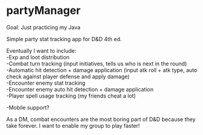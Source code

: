# partyManager

Goal: Just practicing my Java

Simple party stat tracking app for D&D 4th ed.

Eventually I want to include:  
-Exp and loot distribution  
-Combat turn tracking (input initiatives, tells us who is next in the round)  
-Automatic hit detection + damage application (input atk roll + atk type, auto check against player defense and apply damage)  
-Encounter enemy stat tracking  
-Encounter enemy auto hit detection + damage application  
-Player spell usage tracking (my friends cheat a lot)  

-Mobile support?  

As a DM, combat encounters are the most boring part of D&D because they take forever. I want to enable my group to play faster!  
